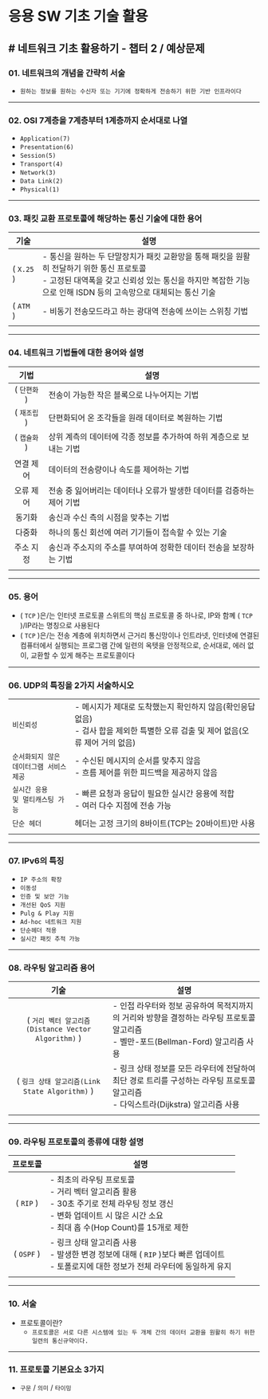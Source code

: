 # 응용 SW 기초 기술 활용

## # 네트워크 기초 활용하기 - 챕터 2 / 예상문제

### 01. 네트워크의 개념을 간략히 서술

- `원하는 정보를 원하는 수신자 또는 기기에 정확하게 전송하기 위한 기반 인프라이다`

---

### 02. OSI 7계층을 7계층부터 1계층까지 순서대로 나열

- `Application(7)`
- `Presentation(6)`
- `Session(5)`
- `Transport(4)`
- `Network(3)`
- `Data Link(2)`
- `Physical(1)`

---

### 03. 패킷 교환 프로토콜에 해당하는 통신 기술에 대한 용어

|기술|설명|
|--|--|
|( `X.25` )|- 통신을 원하는 두 단말장치가 패킷 교환망을 통해 패킷을 원활히 전달하기 위한 통신 프로토콜</br>- 고정된 대역폭을 갖고 신뢰성 있는 통신을 하지만 복잡한 기능으로 인해 ISDN 등의 고속망으로 대체되는 통신 기술|
|( `ATM` )|- 비동기 전송모드라고 하는 광대역 전송에 쓰이는 스위칭 기법|
|||

---

### 04. 네트워크 기법들에 대한 용어와 설명

|기법|설명|
|:--:|--|
|( `단편화` )|전송이 가능한 작은 블록으로 나누어지는 기법|
|( `재조립` )|단편화되어 온 조각들을 원래 데이터로 복원하는 기법|
|( `캡슐화` )|상위 계측의 데이터에 각종 정보를 추가하여 하위 계층으로 보내는 기법|
|연결 제어|데이터의 전송량이나 속도를 제어하는 기법|
|오류 제어|전송 중 잃어버리는 데이터나 오류가 발생한 데이터를 검증하는 제어 기법|
|동기화|송신과 수신 측의 시점을 맞추는 기법|
|다중화|하나의 통신 회선에 여러 기기들이 접속할 수 있는 기술|
|주소 지정|송신과 주소지의 주소를 부여하여 정확한 데이터 전송을 보장하는 기법|
|||

---

### 05. 용어

- ( `TCP` )은/는 인터넷 프로토콜 스위트의 핵심 프로토콜 중 하나로, IP와 함꼐 ( `TCP` )/IP라는 명칭으로 사용된다
- ( `TCP` )은/는 전송 계층에 위치하면서 근거리 통신망이나 인트라넷, 인터넷에 연결된 컴퓨터에서 실행되는 프로그램 간에 일련의 옥텟을 안정적으로, 순서대로, 에러 없이, 교환할 수 있게 해주는 프로토콜이다

---

### 06. UDP의 특징을 2가지 서술하시오

|||
|--|--|
|`비신뢰성`|- 메시지가 제대로 도착했는지 확인하지 않음(확인응답 없음)</br>- 검사 합을 제외한 특별한 오류 검출 및 제어 없음(오류 제어 거의 없음)|
|`순서화되지 않은`</br>`데이터그램 서비스 제공`|- 수신된 메시지의 순서를 맞추지 않음</br>- 흐름 제어를 위한 피드백을 제공하지 않음|
|`실시간 응용` </br>`및 멀티캐스팅 가능`|- 빠른 요청과 응답이 필요한 실시간 응용에 적합</br>- 여러 다수 지점에 전송 가능|
|`단순 헤더`|헤더는 고정 크기의 8바이트(TCP는 20바이트)만 사용|
|||

---

### 07. IPv6의 특징

- `IP 주소의 확장`
- `이동성`
- `인증 및 보안 기능`
- `개선된 QoS 지원`
- `Pulg & Play 지원`
- `Ad-hoc 네트워크 지원`
- `단순헤더 적용`
- `실시간 패킷 추적 가능`

---

### 08. 라우팅 알고리즘 용어

|기술|설명|
|:--:|--|
|( `거리 벡터 알고리즘(Distance Vector Algorithm)` )|- 인접 라우터와 정보 공유하여 목적지까지의 거리와 방향을 결정하는 라우팅 프로토콜 알고리즘</br>- 벨만-포드(Bellman-Ford) 알고리즘 사용|
|( `링크 상태 알고리즘(Link State Algorithm)` )|- 링크 상태 정보를 모든 라우터에 전달하여 최단 경로 트리를 구성하는 라우팅 프로토콜 알고리즘</br>- 다익스트라(Dijkstra) 알고리즘 사용|
|||

---

### 09. 라우팅 프로토콜의 종류에 대항 설명

|프로토콜|설명|
|:--:|--|
|( `RIP` )|- 최초의 라우팅 프로토콜</br>- 거리 벡터 알고리즘 활용</br>- 30초 주기로 전체 라우팅 정보 갱신</br>- 변화 업데이트 시 많은 시간 소요</br>- 최대 홉 수(Hop Count)를 15개로 제한|
|( `OSPF` )|- 링크 상태 알고리즘 사용</br>- 발생한 변경 정보에 대해 ( `RIP` )보다 빠른 업데이트</br>- 토폴로지에 대한 정보가 전체 라우터에 동일하게 유지|
|||

---

### 10. 서술

- 프로토콜이란?
  - `프로토콜은 서로 다른 시스템에 있는 두 개체 간의 데이터 교환을 원활히 하기 위한 일련의 통신규약이다.`

---

### 11. 프로토콜 기본요소 3가지

- `구문` / `의미` / `타이밍`
